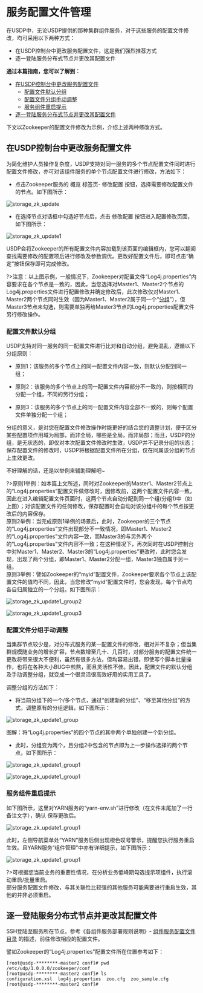 # 服务配置文件管理

在USDP中，无论USDP提供的那种集群组件服务，对于这些服务的配置文件修改，均可采用以下两种方式：

- 在USDP控制台中更改服务配置文件，这是我们强烈推荐方式
- 逐一登陆服务分布式节点并更改其配置文件



**通过本篇指南，您可以了解到：**

- [在USDP控制台中更改服务配置文件](/USDP/operate/service/service_configer_update?id=在USDP控制台中更改服务配置文件)
  - [配置文件默认分组](/USDP/operate/service/service_configer_update?id=配置文件默认分组)
  - [配置文件分组手动调整](/USDP/operate/service/service_configer_update?id=配置文件分组手动调整)
  - [服务组件重启提示](/USDP/operate/service/service_configer_update?id=服务组件重启提示)
- [逐一登陆服务分布式节点并更改其配置文件](/USDP/operate/service/service_configer_update?id=逐一登陆服务分布式节点并更改其配置文件)



下文以Zookeeper的配置文件修改为示例，介绍上述两种修改方式。

## 在USDP控制台中更改服务配置文件

为简化维护人员操作复杂度，USDP支持对同一服务的多个节点配置文件同时进行配置文件修改，亦可对该组件服务的单个节点配置文件进行修改，方法如下：

- 点击Zookeeper服务的 <kbd>概览</kbd> 标签页- <kbd>修改配置</kbd> 按钮，选择需要修改配置文件的节点。如下图所示：

![storage_zk_update](../../images/operate/service/service_configer_update/service_configer_zk_update.png)

- 在选择节点对话框中勾选好节点后，点击 <kbd>修改配置</kbd> 按钮进入配置修改页面，如下图所示：

![storage_zk_update1](../../images/operate/service/service_configer_update/service_configer_zk_update1.png)

USDP会将Zookeeper的所有配置文件内容加载到该页面的编辑框内，您可以翻阅查找需要修改的配置项后进行修改及参数调优。更改好配置文件后，即可点击“确定”按钮保存即可完成修改。

?>注意：以上图示例，一般情况下，Zookeeper对配置文件“Log4j.properties”内容要求在各个节点是一致的，因此，当您选择对Master1、Master2个节点的Log4j.properties文件进行配置修改并确定修改后，此次修改仅对Master1、Master2两个节点同时生效（因为Master1、Master2属于同一个“[分组](/USDP/operate/service/service_configer_update?id=配置文件默认分组)”），但Master3节点未勾选，则需要单独再给Master3节点的Log4j.properties配置文件另行修改操作。

### 配置文件默认分组

USDP支持对同一服务的同一配置文件进行比对和自动分组，避免混乱，遵循以下分组原则：

- 原则1：该服务的多个节点上的同一配置文件内容一致，则默认分配到同一组；

- 原则2：该服务的多个节点上的同一配置文件内容部分不一致的，则按相同的分配一个组，不同的另行分组；

- 原则3：该服务的多个节点上的同一配置文件内容全部不一致的，则每个配置文件单独分配一个组；

分组的意义，是对您在配置文件修改操作时能更好的结合您的调整计划，便于区分某些配置项作用域为局部，而非全局，哪些是全局，而非局部；而且，USDP的分组，是无状态的，即仅对本次配置文件修改时生效，USDP并不记录分组的状态；保存配置文件的修改时，USDP将根据配置文件所在分组，仅在同属该分组的节点上生效更改。

不好理解的话，还是以举例来辅助理解吧~

?>原则1举例：如本篇上文所述，同时对Zookeeper的Master1、Master2节点上的“Log4j.properties”配置文件做修改时，因修改前，这两个配置文件内容一致，因此在进入编辑配置文件页面时，这两个节点自动分配到同一个组(分组1)中（如上图）；对该配置文件的任何修改，保存配置时会自动对该分组中的每个节点按更改后的内容保存。</br>原则2举例：当完成原则1举例的场景后，此时，Zookeeper的三个节点的“Log4j.properties”文件出现部分不一致情况，即Master1、Master2的“Log4j.properties”文件内容一致，而Master3的与另外两个的“Log4j.properties”文件内容不一致；在这种情况下，再次同时在USDP控制台中对Master1、Master2、Master3的“Log4j.properties”更改时，此时您会发现，出现了两个分组，即Master1、Master2分配一组，Master3独自属于另一组。</br>原则3举例：譬如Zookeeper的“myid”配置文件，Zookeeper要求各个节点上该配置文件的值均不同，因此，当您修改“myid”配置文件时，您会发现，每个节点均各自归属独立的一个分组。如下图所示：

![storage_zk_update1_group2](../../images/operate/service/service_configer_update/service_configer_zk_update1_group2.png)

![storage_zk_update1_group3](../../images/operate/service/service_configer_update/service_configer_zk_update1_group3.png)

### 配置文件分组手动调整

当集群节点较少是，对分布式服务的某一配置文件的修改，相对并不复杂；但当集群规模随业务的增长扩容，节点数增至几十、几百时，对部分服务的配置文件统一更改将带来很大不便利，虽然有很多方法，但均容易出错，即使写个脚本批量操作，也将在各种大小BUG中煎熬，而且灵活性不佳。因此，配置文件的默认分组及手动调整分组，就变成一个很灵活很高效好用的实用工具了。

调整分组的方法如下：

- 将当前分组下的一个/多个节点，通过“创建新的分组”、“移至其他分组”的方式，调整原有的分组逻辑，如下图所示：

![storage_zk_update1_group](../../images/operate/service/service_configer_update/service_configer_zk_update1_group.png)

图解：将“Log4j.properties”的四个节点的其中两个单独创建一个新分组。

- 此时，分组变为两个，且分组2中包含的节点即为上一步操作选择的两个节点，如下图所示：

![storage_zk_update1_group1](../../images/operate/service/service_configer_update/service_configer_zk_update1_group0.png)

![storage_zk_update1_group1](../../images/operate/service/service_configer_update/service_configer_zk_update1_group1.png)

### 服务组件重启提示

如下图所示，这里对YARN服务的“yarn-env.sh”进行修改（在文件末尾加了一行备注文字），<kbd>确认</kbd> 保存更改后。

![storage_zk_update1_group1](../../images/operate/service/service_configer_update/service_configer_yarn_update.png)

此时，左侧导航菜单处“YARN”服务后侧出现橙色叹号警示，提醒您执行服务重启生效。且YARN服务“组件管理”中亦有详细提示，如下图所示：

![storage_zk_update1_group1](../../images/operate/service/service_configer_update/service_configer_yarn_reboot.png)

?>可根据您当前业务的重要性情况，在分析业务低峰期勾选提示项组件，执行滚动重启/批量重启。</br>部分服务配置文件修改，与其关联性比较强的其他服务可能需要进行重启生效，其他的并非必须重启。

## 逐一登陆服务分布式节点并更改其配置文件

SSH登陆至服务所在节点，参考《各组件服务部署规则说明》- [组件服务配置文件目录](/USDP/developer/rule?id=2.组件服务配置文件目录) 的描述，前往修改相应的配置文件。

譬如Zookeeper的“Log4j.properties”配置文件所在位置参考如下：

~~~shell
[root@usdp-********-master2 conf]# pwd
/etc/udp/1.0.0.0/zookeeper/conf
[root@usdp-********-master2 conf]# ls
configuration.xsl  log4j.properties  zoo.cfg  zoo_sample.cfg
[root@usdp-********-master2 conf]#
~~~